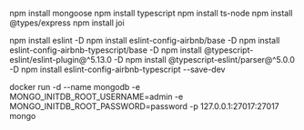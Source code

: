 npm install mongoose
npm install typescript
npm install ts-node
npm install @types/express
npm install joi

npm install eslint -D
npm install eslint-config-airbnb/base -D
npm install eslint-config-airbnb-typescript/base -D
npm install @typescript-eslint/eslint-plugin@^5.13.0 -D
npm install @typescript-eslint/parser@^5.0.0 -D
npm install eslint-config-airbnb-typescript --save-dev

docker run -d --name mongodb -e MONGO_INITDB_ROOT_USERNAME=admin -e MONGO_INITDB_ROOT_PASSWORD=password -p 127.0.0.1:27017:27017 mongo